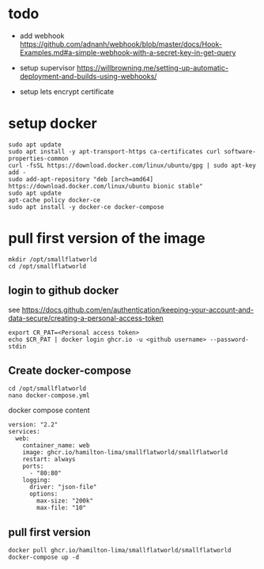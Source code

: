 # todo 
 
- add webhook
https://github.com/adnanh/webhook/blob/master/docs/Hook-Examples.md#a-simple-webhook-with-a-secret-key-in-get-query

- setup supervisor 
https://willbrowning.me/setting-up-automatic-deployment-and-builds-using-webhooks/

- setup lets encrypt certificate

# setup docker 

```
sudo apt update
sudo apt install -y apt-transport-https ca-certificates curl software-properties-common
curl -fsSL https://download.docker.com/linux/ubuntu/gpg | sudo apt-key add -
sudo add-apt-repository "deb [arch=amd64] https://download.docker.com/linux/ubuntu bionic stable"
sudo apt update
apt-cache policy docker-ce
sudo apt install -y docker-ce docker-compose
```

# pull first version of the image 

```
mkdir /opt/smallflatworld
cd /opt/smallflatworld
```

## login to github docker 

see https://docs.github.com/en/authentication/keeping-your-account-and-data-secure/creating-a-personal-access-token

```
export CR_PAT=<Personal access token>
echo $CR_PAT | docker login ghcr.io -u <github username> --password-stdin
```
## Create docker-compose 

```
cd /opt/smallflatworld
nano docker-compose.yml 
```

docker compose content
```
version: "2.2"
services:
  web:
    container_name: web
    image: ghcr.io/hamilton-lima/smallflatworld/smallflatworld
    restart: always
    ports:
      - "80:80"
    logging:
      driver: "json-file"
      options:
        max-size: "200k"
        max-file: "10"
```        

## pull first version

```
docker pull ghcr.io/hamilton-lima/smallflatworld/smallflatworld
docker-compose up -d
```
